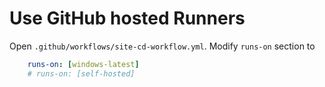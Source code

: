 # Use GitHub hosted Runners

Open `.github/workflows/site-cd-workflow.yml`. Modify `runs-on` section to

```yml
    runs-on: [windows-latest]
    # runs-on: [self-hosted]

```
